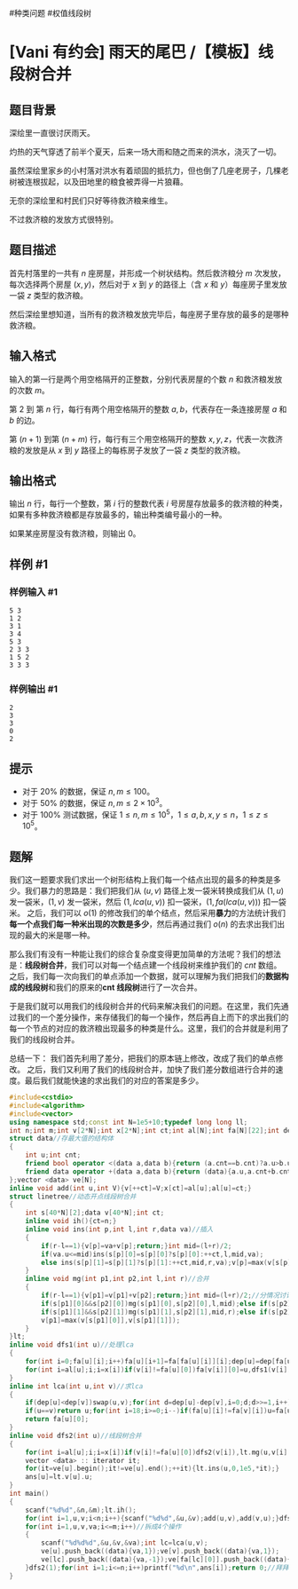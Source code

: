 #种类问题 #权值线段树 
# [Vani 有约会] 雨天的尾巴 /【模板】线段树合并

## 题目背景

深绘里一直很讨厌雨天。

灼热的天气穿透了前半个夏天，后来一场大雨和随之而来的洪水，浇灭了一切。

虽然深绘里家乡的小村落对洪水有着顽固的抵抗力，但也倒了几座老房子，几棵老树被连根拔起，以及田地里的粮食被弄得一片狼藉。

无奈的深绘里和村民们只好等待救济粮来维生。

不过救济粮的发放方式很特别。

## 题目描述

首先村落里的一共有 $n$ 座房屋，并形成一个树状结构。然后救济粮分 $m$ 次发放，每次选择两个房屋 $(x, y)$，然后对于 $x$ 到 $y$ 的路径上（含 $x$ 和 $y$）每座房子里发放一袋 $z$ 类型的救济粮。

然后深绘里想知道，当所有的救济粮发放完毕后，每座房子里存放的最多的是哪种救济粮。

## 输入格式

输入的第一行是两个用空格隔开的正整数，分别代表房屋的个数 $n$ 和救济粮发放的次数 $m$。

第 $2$ 到 第 $n$ 行，每行有两个用空格隔开的整数 $a, b$，代表存在一条连接房屋 $a$ 和 $b$ 的边。

第 $(n + 1)$ 到第 $(n + m)$ 行，每行有三个用空格隔开的整数 $x, y, z$，代表一次救济粮的发放是从 $x$ 到 $y$ 路径上的每栋房子发放了一袋 $z$ 类型的救济粮。

## 输出格式

输出 $n$ 行，每行一个整数，第 $i$ 行的整数代表 $i$ 号房屋存放最多的救济粮的种类，如果有多种救济粮都是存放最多的，输出种类编号最小的一种。

如果某座房屋没有救济粮，则输出 $0$。

## 样例 #1

### 样例输入 #1

```
5 3
1 2
3 1
3 4
5 3
2 3 3
1 5 2
3 3 3
```

### 样例输出 #1

```
2
3
3
0
2
```

## 提示

- 对于 $20\%$ 的数据，保证 $n, m \leq 100$。
- 对于 $50\%$ 的数据，保证 $n, m \leq 2 \times 10^3$。
- 对于 $100\%$ 测试数据，保证 $1 \leq n, m \leq 10^5$，$1 \leq a,b,x,y \leq n$，$1 \leq z \leq 10^5$。

## 题解
我们这一题要求我们求出一个树形结构上我们每一个结点出现的最多的种类是多少。我们暴力的思路是：我们把我们从 $(u,v)$ 路径上发一袋米转换成我们从 $(1,u)$ 发一袋米，$(1,v)$ 发一袋米，然后 $(1,lca(u,v))$ 扣一袋米，$(1,fa(lca(u,v)))$ 扣一袋米。
之后，我们可以 $o(1)$ 的修改我们的单个结点，然后采用**暴力**的方法统计我们**每一个点我们每一种米出现的次数是多少**，然后再通过我们 $o(n)$ 的去求出我们出现的最大的米是哪一种。

那么我们有没有一种能让我们的综合复杂度变得更加简单的方法呢？我们的想法是：**线段树合并**，我们可以对每一个结点建一个线段树来维护我们的 $cnt$ 数组。之后，我们每一次向我们的单点添加一个数据，就可以理解为我们把我们的**数据构成的线段树**和我们的原来的**cnt 线段树**进行了一次合并。

于是我们就可以用我们的线段树合并的代码来解决我们的问题。在这里，我们先通过我们的一个差分操作，来存储我们的每一个操作，然后再自上而下的求出我们的每一个节点的对应的救济粮出现最多的种类是什么。这里，我们的合并就是利用了我们的线段树合并。

总结一下：
我们首先利用了差分，把我们的原本链上修改，改成了我们的单点修改。
之后，我们又利用了我们的线段树合并，加快了我们差分数组进行合并的速度。最后我们就能快速的求出我们的对应的答案是多少。

```cpp
#include<cstdio>
#include<algorithm>
#include<vector>
using namespace std;const int N=1e5+10;typedef long long ll;
int n;int m;int v[2*N];int x[2*N];int ct;int al[N];int fa[N][22];int dep[N];int ans[N];
struct data//存最大值的结构体 
{
    int u;int cnt;
    friend bool operator <(data a,data b){return (a.cnt==b.cnt)?a.u>b.u:a.cnt<b.cnt;}
    friend data operator +(data a,data b){return (data){a.u,a.cnt+b.cnt};}
};vector <data> ve[N];
inline void add(int u,int V){v[++ct]=V;x[ct]=al[u];al[u]=ct;}
struct linetree//动态开点线段树合并 
{
    int s[40*N][2];data v[40*N];int ct;
    inline void ih(){ct=n;}
    inline void ins(int p,int l,int r,data va)//插入 
    {
        if(r-l==1){v[p]=va+v[p];return;}int mid=(l+r)/2;
        if(va.u<=mid)ins(s[p][0]=s[p][0]?s[p][0]:++ct,l,mid,va);
        else ins(s[p][1]=s[p][1]?s[p][1]:++ct,mid,r,va);v[p]=max(v[s[p][0]],v[s[p][1]]);
    }
    inline void mg(int p1,int p2,int l,int r)//合并 
    {
        if(r-l==1){v[p1]=v[p1]+v[p2];return;}int mid=(l+r)/2;//分情况讨论下 
        if(s[p1][0]&&s[p2][0])mg(s[p1][0],s[p2][0],l,mid);else if(s[p2][0])s[p1][0]=s[p2][0];
        if(s[p1][1]&&s[p2][1])mg(s[p1][1],s[p2][1],mid,r);else if(s[p2][1])s[p1][1]=s[p2][1];
        v[p1]=max(v[s[p1][0]],v[s[p1][1]]);
    }
}lt;
inline void dfs1(int u)//处理lca 
{
    for(int i=0;fa[u][i];i++)fa[u][i+1]=fa[fa[u][i]][i];dep[u]=dep[fa[u][0]]+1;
    for(int i=al[u];i;i=x[i])if(v[i]!=fa[u][0])fa[v[i]][0]=u,dfs1(v[i]);
}
inline int lca(int u,int v)//求lca 
{
    if(dep[u]<dep[v])swap(u,v);for(int d=dep[u]-dep[v],i=0;d;d>>=1,i++)if(d&1)u=fa[u][i];
    if(u==v)return u;for(int i=18;i>=0;i--)if(fa[u][i]!=fa[v][i])u=fa[u][i],v=fa[v][i];
    return fa[u][0];
}
inline void dfs2(int u)//线段树合并 
{
    for(int i=al[u];i;i=x[i])if(v[i]!=fa[u][0])dfs2(v[i]),lt.mg(u,v[i],0,1e5);
    vector <data> :: iterator it;
    for(it=ve[u].begin();it!=ve[u].end();++it){lt.ins(u,0,1e5,*it);}
    ans[u]=lt.v[u].u;
}
int main()
{
    scanf("%d%d",&n,&m);lt.ih();
    for(int i=1,u,v;i<n;i++){scanf("%d%d",&u,&v);add(u,v),add(v,u);}dfs1(1);
    for(int i=1,u,v,va;i<=m;i++)//拆成4个操作 
    {
        scanf("%d%d%d",&u,&v,&va);int lc=lca(u,v);
        ve[u].push_back((data){va,1});ve[v].push_back((data){va,1});
        ve[lc].push_back((data){va,-1});ve[fa[lc][0]].push_back((data){va,-1});
    }dfs2(1);for(int i=1;i<=n;i++)printf("%d\n",ans[i]);return 0;//拜拜程序~ 
}
```
```

